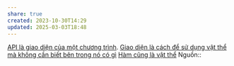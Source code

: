 ```yaml
---
share: true
created: 2023-10-30T14:29
updated: 2025-03-03T18:48
---
```

[API là giao diện của một chương trình](./API%20l%C3%A0%20giao%20di%E1%BB%87n%20c%E1%BB%A7a%20m%E1%BB%99t%20ch%C6%B0%C6%A1ng%20tr%C3%ACnh.md). [Giao diện là cách để sử dụng vật thể mà không cần biết bên trong nó có gì](./Giao%20di%E1%BB%87n%20l%C3%A0%20c%C3%A1ch%20%C4%91%E1%BB%83%20s%E1%BB%AD%20d%E1%BB%A5ng%20v%E1%BA%ADt%20th%E1%BB%83%20m%C3%A0%20kh%C3%B4ng%20c%E1%BA%A7n%20bi%E1%BA%BFt%20b%C3%AAn%20trong%20n%C3%B3%20c%C3%B3%20g%C3%AC.md)
[Hàm cũng là vật thể](../H%C3%A0m/H%C3%A0m%20c%C5%A9ng%20l%C3%A0%20v%E1%BA%ADt%20th%E1%BB%83.md)
Nguồn:: 